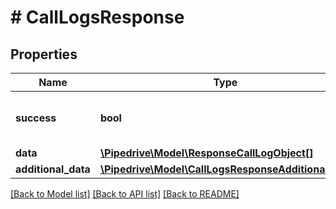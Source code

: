 # # CallLogsResponse

## Properties

Name | Type | Description | Notes
------------ | ------------- | ------------- | -------------
**success** | **bool** | If the response is successful or not | [optional]
**data** | [**\Pipedrive\Model\ResponseCallLogObject[]**](ResponseCallLogObject.md) |  | [optional]
**additional_data** | [**\Pipedrive\Model\CallLogsResponseAdditionalData**](CallLogsResponseAdditionalData.md) |  | [optional]

[[Back to Model list]](../../README.md#models) [[Back to API list]](../../README.md#endpoints) [[Back to README]](../../README.md)
